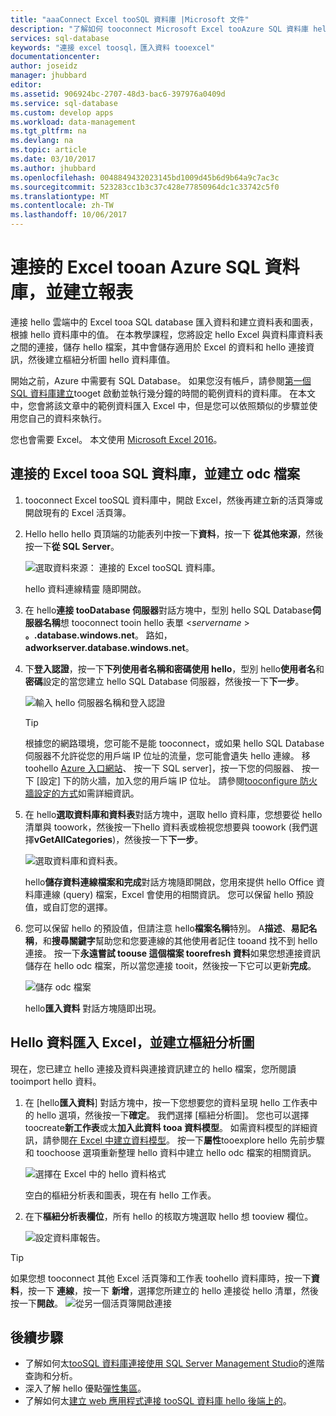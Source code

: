 ```yaml
---
title: "aaaConnect Excel tooSQL 資料庫 |Microsoft 文件"
description: "了解如何 tooconnect Microsoft Excel tooAzure SQL 資料庫 hello 雲端中。 將資料匯入 Excel 中進行報告和資料探索。"
services: sql-database
keywords: "連接 excel toosql，匯入資料 tooexcel"
documentationcenter: 
author: joseidz
manager: jhubbard
editor: 
ms.assetid: 906924bc-2707-48d3-bac6-397976a0409d
ms.service: sql-database
ms.custom: develop apps
ms.workload: data-management
ms.tgt_pltfrm: na
ms.devlang: na
ms.topic: article
ms.date: 03/10/2017
ms.author: jhubbard
ms.openlocfilehash: 0048849432023145bd1009d45b6d9b64a9c7ac3c
ms.sourcegitcommit: 523283cc1b3c37c428e77850964dc1c33742c5f0
ms.translationtype: MT
ms.contentlocale: zh-TW
ms.lasthandoff: 10/06/2017
---
```

# <a name="connect-excel-tooan-azure-sql-database-and-create-a-report"></a>連接的 Excel tooan Azure SQL 資料庫，並建立報表

連接 hello 雲端中的 Excel tooa SQL database 匯入資料和建立資料表和圖表，根據 hello 資料庫中的值。 在本教學課程，您將設定 hello Excel 與資料庫資料表之間的連接，儲存 hello 檔案，其中會儲存適用於 Excel 的資料和 hello 連接資訊，然後建立樞紐分析圖 hello 資料庫值。

開始之前，Azure 中需要有 SQL Database。 如果您沒有帳戶，請參閱[第一個 SQL 資料庫建立](sql-database-get-started-portal.md)tooget 啟動並執行幾分鐘的時間的範例資料的資料庫。 在本文中，您會將該文章中的範例資料匯入 Excel 中，但是您可以依照類似的步驟並使用您自己的資料來執行。

您也會需要 Excel。 本文使用 [Microsoft Excel 2016](https://products.office.com/)。

## <a name="connect-excel-tooa-sql-database-and-create-an-odc-file"></a>連接的 Excel tooa SQL 資料庫，並建立 odc 檔案
1. tooconnect Excel tooSQL 資料庫中，開啟 Excel，然後再建立新的活頁簿或開啟現有的 Excel 活頁簿。
2. Hello hello hello 頁頂端的功能表列中按一下**資料**，按一下 **從其他來源**，然後按一下**從 SQL Server**。
   
   ![選取資料來源： 連接的 Excel tooSQL 資料庫。](./media/sql-database-connect-excel/excel_data_source.png)
   
   hello 資料連線精靈 隨即開啟。
3. 在 hello**連接 tooDatabase 伺服器**對話方塊中，型別 hello SQL Database**伺服器名稱**想 tooconnect tooin hello 表單 <*servername* > **。.database.windows.net**。 路如， **adworkserver.database.windows.net**。
4. 下**登入認證**，按一下**下列使用者名稱和密碼使用 hello**，型別 hello**使用者名**和**密碼**設定的當您建立 hello SQL Database 伺服器，然後按一下**下一步**。
   
   ![輸入 hello 伺服器名稱和登入認證](./media/sql-database-connect-excel/connect-to-server.png)
   
   > [!TIP]
   > 根據您的網路環境，您可能不是能 tooconnect，或如果 hello SQL Database 伺服器不允許從您的用戶端 IP 位址的流量，您可能會遺失 hello 連線。 移 toohello [Azure 入口網站](https://portal.azure.com/)、 按一下 SQL server]，按一下您的伺服器、 按一下 [設定] 下的防火牆，加入您的用戶端 IP 位址。 請參閱[tooconfigure 防火牆設定的方式](sql-database-configure-firewall-settings.md)如需詳細資訊。
   > 
   > 
5. 在 hello**選取資料庫和資料表**對話方塊中，選取 hello 資料庫，您想要從 hello 清單與 toowork，然後按一下hello 資料表或檢視您想要與 toowork (我們選擇**vGetAllCategories**)，然後按一下**下一步**。
   
    ![選取資料庫和資料表。](./media/sql-database-connect-excel/select-database-and-table.png)
   
    hello**儲存資料連線檔案和完成**對話方塊隨即開啟，您用來提供 hello Office 資料庫連線 (query) 檔案，Excel 會使用的相關資訊。 您可以保留 hello 預設值，或自訂您的選擇。
6. 您可以保留 hello 的預設值，但請注意 hello**檔案名稱**特別。 A**描述**、**易記名稱**，和**搜尋關鍵字**幫助您和您要連線的其他使用者記住 tooand 找不到 hello 連接。 按一下**永遠嘗試 toouse 這個檔案 toorefresh 資料**如果您想連接資訊儲存在 hello odc 檔案，所以當您連接 tooit，然後按一下它可以更新**完成**。
   
    ![儲存 odc 檔案](./media/sql-database-connect-excel/save-odc-file.png)
   
    hello**匯入資料** 對話方塊隨即出現。

## <a name="import-hello-data-into-excel-and-create-a-pivot-chart"></a>Hello 資料匯入 Excel，並建立樞紐分析圖
現在，您已建立 hello 連接及資料與連接資訊建立的 hello 檔案，您所閱讀 tooimport hello 資料。

1. 在 [hello**匯入資料**] 對話方塊中，按一下您想要您的資料呈現 hello 工作表中的 hello 選項，然後按一下**確定**。 我們選擇 [樞紐分析圖]。 您也可以選擇 toocreate**新工作表**或太**加入此資料 tooa 資料模型**。 如需資料模型的詳細資訊，請參閱[在 Excel 中建立資料模型](https://support.office.com/article/Create-a-Data-Model-in-Excel-87E7A54C-87DC-488E-9410-5C75DBCB0F7B)。 按一下**屬性**tooexplore hello 先前步驟和 toochoose 選項重新整理 hello 資料中建立 hello odc 檔案的相關資訊。
   
    ![選擇在 Excel 中的 hello 資料格式](./media/sql-database-connect-excel/import-data.png)
   
    空白的樞紐分析表和圖表，現在有 hello 工作表。
2. 在下**樞紐分析表欄位**，所有 hello 的核取方塊選取 hello 想 tooview 欄位。
   
    ![設定資料庫報告。](./media/sql-database-connect-excel/power-pivot-results.png)

> [!TIP]
> 如果您想 tooconnect 其他 Excel 活頁簿和工作表 toohello 資料庫時，按一下**資料**，按一下 **連線**，按一下 **新增**，選擇您所建立的 hello 連接從 hello 清單，然後按一下**開啟**。
> ![從另一個活頁簿開啟連接](./media/sql-database-connect-excel/open-from-another-workbook.png)
> 
> 

## <a name="next-steps"></a>後續步驟
* 了解如何太[tooSQL 資料庫連接使用 SQL Server Management Studio](sql-database-connect-query-ssms.md)的進階 查詢和分析。
* 深入了解 hello 優點[彈性集區](sql-database-elastic-pool.md)。
* 了解如何太[建立 web 應用程式連接 tooSQL 資料庫 hello 後端上的](../app-service-web/web-sites-dotnet-deploy-aspnet-mvc-app-membership-oauth-sql-database.md)。


